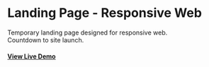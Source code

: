 <h1>Landing Page - Responsive Web</h1>

Temporary landing page designed for responsive web. 
<br> Countdown to site launch.

<h4>
<a href="http://www.wanderlustpursuit.com/landingPage.html">View Live Demo</a>
</h4>

